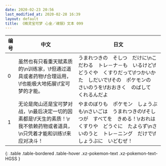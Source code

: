 ```yaml
---
date: 2020-02-23 20:56
last_modified_at: 2020-02-28 16:39
layout: default
title: 《精灵宝可梦 心金／魂银》文本 099
---
```

| 编号 | 中文 | 日文 |
| ---- | ---- | ---- |
| 0 | 虽然也有只看重天赋素质的\n训练家，\f但通过道具或者药物\f合理运用，\f也能极大地拓展\f宝可梦的才能。 | うまれつきの　そしつ　だけに\nこだわる　トレ－ナ－も　いるけど\fどうぐや　くすりだって\fつかいかた　しだいで\fその　ポケモンの　さいのうを\fおおきく　のばして　くれるんだよ |
| 1 | 无论是爬山还是宝可梦对战，\n最后决定一切的因素都是\f天生的素质！\r我不依赖药物或者道具，\n只凭着才能和训练\f来应对决斗！ | やまのぼりも　ポケモン　しょうぶも\nさいごは　うまれつきの\fそしつが　すべてを　きめる！\rおれは　くすりや　どうぐに　たよらず\nさいのうと　トレ－ニング　だけで\fしょうぶに　いどむぜ！ |
{: .table .table-bordered .table-hover .xz-pokemon-text .xz-pokemon-text-HGSS }